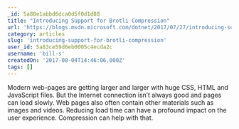 ```yaml
---
_id: 5a88e1abbd6dca0d5f0d1d88
title: "Introducing Support for Brotli Compression"
url: 'https://blogs.msdn.microsoft.com/dotnet/2017/07/27/introducing-support-for-brotli-compression/?utm_source=csharpdigest&utm_medium=email&utm_campaign=featured'
category: articles
slug: 'introducing-support-for-brotli-compression'
user_id: 5a83ce59d6eb0005c4ecda2c
username: 'bill-s'
createdOn: '2017-08-04T14:46:06.000Z'
tags: []
---
```


Modern web-pages are getting larger and larger with huge CSS, HTML and JavaScript files. But the Internet connection isn’t always good and pages can load slowly. Web pages also often contain other materials such as images and videos. Reducing load time can have a profound impact on the user experience. Compression can help with that.
